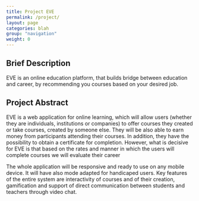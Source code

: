 ```yaml
---
title: Project EVE
permalink: /project/
layout: page
categories: blah
group: "navigation"
weight: 0
---
```


## Brief Description
EVE is an online education platform, that builds bridge between education and career, by recommending you courses based on your desired job.

## Project Abstract
EVE is a web application for online learning, which will allow users (whether they are individuals, institutions or companies) to offer courses they created or take courses, created by someone else. They will be also able to earn money from participants attending their courses. In addition, they have the possibility to obtain a certificate for completion. However, what is decisive for EVE is that based on the rates and manner in which the users will complete courses we will evaluate their career

The whole application will be responsive and ready to use on any mobile device. It will have also mode adapted for handicaped users. Key features of the entire system are interactivity of courses and of their creation, gamification and support of direct communication between students and teachers through video chat.